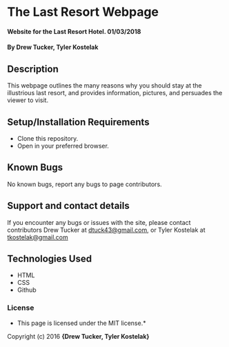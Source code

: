 # The Last Resort Webpage

#### Website for the Last Resort Hotel. 01/03/2018

#### By **Drew Tucker, Tyler Kostelak**

## Description

This webpage outlines the many reasons why you should stay at the illustrious last resort, and provides information, pictures, and persuades the viewer to visit.

## Setup/Installation Requirements

* Clone this repository.
* Open in your preferred browser.

## Known Bugs

No known bugs, report any bugs to page contributors.

## Support and contact details

If you encounter any bugs or issues with the site, please contact contributors Drew Tucker at dtuck43@gmail.com, or Tyler Kostelak at tkostelak@gmail.com

## Technologies Used

* HTML
* CSS
* Github

### License

* This page is licensed under the MIT license.*

Copyright (c) 2016 **{Drew Tucker, Tyler Kostelak}**
